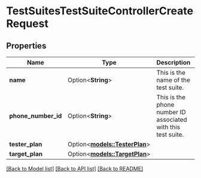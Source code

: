# TestSuitesTestSuiteControllerCreateRequest

## Properties

Name | Type | Description | Notes
------------ | ------------- | ------------- | -------------
**name** | Option<**String**> | This is the name of the test suite. | [optional]
**phone_number_id** | Option<**String**> | This is the phone number ID associated with this test suite. | [optional]
**tester_plan** | Option<[**models::TesterPlan**](TesterPlan.md)> |  | [optional]
**target_plan** | Option<[**models::TargetPlan**](TargetPlan.md)> |  | [optional]

[[Back to Model list]](../README.md#documentation-for-models) [[Back to API list]](../README.md#documentation-for-api-endpoints) [[Back to README]](../README.md)


